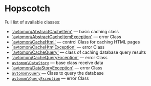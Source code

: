 Hopscotch
======

Full list of available classes:

  - [`avtomon\AbstractCacheItem'](avtomon/AbstractCacheItem.md) &mdash; basic caching class
  - [`avtomon\AbstractCacheItemException'](avtomon/AbstractCacheItemException.md) &mdash; error Class
  - [`avtomon\CacheHtml'](avtomon/CacheHtml.md) &mdash; control Class for caching HTML pages
  - [`avtomon\CacheHtmlException'](avtomon/CacheHtmlException.md) &mdash; error Class
  - [`avtomon\CacheQuery'](avtomon/CacheQuery.md) &mdash; class of caching database query results
  - [`avtomon\CacheQueryException'](avtomon/CacheQueryException.md) &mdash; error Class
  - [`avtomon\DataStory`](avtomon/DataStory.md) &mdash; base class receive data
  - [`avtomon\DataStoryException'](avtomon/DataStoryException.md) &mdash; error Class
  - [`avtomon\Query`](avtomon/Query.md) &mdash; Class to query the database
  - [`avtomon\QueryException`](avtomon/QueryException.md) &mdash; error Class
